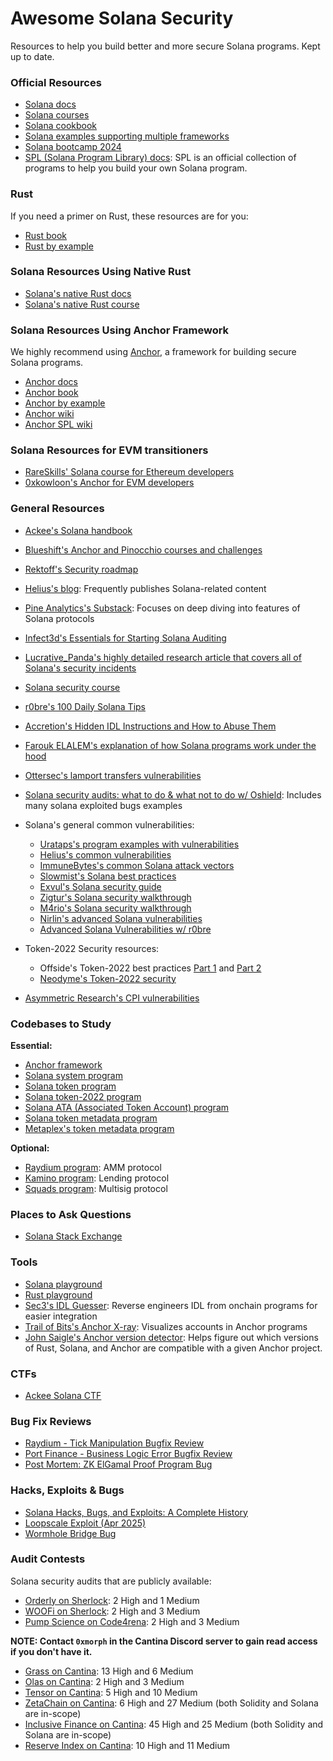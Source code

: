 # Awesome Solana Security

Resources to help you build better and more secure Solana programs. Kept up to date.

### Official Resources

- [Solana docs](https://solana.com/docs/) 
- [Solana courses](https://solana.com/developers/courses/)
- [Solana cookbook](https://solana.com/developers/cookbook) 
- [Solana examples supporting multiple frameworks](https://github.com/solana-developers/program-examples)
- [Solana bootcamp 2024](https://github.com/solana-developers/developer-bootcamp-2024)
- [SPL (Solana Program Library) docs](https://spl.solana.com/): SPL is an official collection of programs to help you build your own Solana program.

### Rust
If you need a primer on Rust, these resources are for you:

- [Rust book](https://doc.rust-lang.org/book/)
- [Rust by example](https://doc.rust-lang.org/rust-by-example/index.html)

### Solana Resources Using Native Rust
- [Solana's native Rust docs](https://solana.com/docs/programs/rust)
- [Solana's native Rust course](https://solana.com/developers/courses/native-onchain-development)

### Solana Resources Using Anchor Framework
We highly recommend using [Anchor](https://www.anchor-lang.com), a framework for building secure Solana programs.

- [Anchor docs](https://www.anchor-lang.com/docs)
- [Anchor book](https://book.anchor-lang.com/) 
- [Anchor by example](https://examples.anchor-lang.com/)
- [Anchor wiki](https://docs.rs/anchor-lang)
- [Anchor SPL wiki](https://docs.rs/anchor-spl)

### Solana Resources for EVM transitioners
- [RareSkills' Solana course for Ethereum developers](https://www.rareskills.io/solana-tutorial)
- [0xkowloon's Anchor for EVM developers](https://0xkowloon.gitbook.io/anchor-for-evm-developers)

### General Resources
- [Ackee's Solana handbook](https://ackee.xyz/solana/book/latest/)
- [Blueshift's Anchor and Pinocchio courses and challenges](https://learn.blueshift.gg/)
- [Rektoff's Security roadmap](https://github.com/Rektoff/Security-Roadmap-for-Solana-applications)
- [Helius's blog](https://www.helius.dev/blog): Frequently publishes Solana-related content
- [Pine Analytics's Substack](https://substack.com/@pineanalytics1): Focuses on deep diving into features of Solana protocols
- [Infect3d's Essentials for Starting Solana Auditing](https://www.infect3d.xyz/blog/solana-quick-start)
- [Lucrative_Panda's highly detailed research article that covers all of Solana's security incidents](https://medium.com/@lucrativepanda/a-comprehensive-analysis-of-solanas-security-history-all-incidents-impacts-and-evolution-up-to-1b1564c7ddfe)
- [Solana security course](https://solana.com/developers/courses/program-security)
- [r0bre's 100 Daily Solana Tips](https://accretionxyz.substack.com/p/r0bres-100-daily-solana-tips)
- [Accretion's Hidden IDL Instructions and How to Abuse Them](https://accretionxyz.substack.com/p/hidden-idl-instructions-and-how-to)
- [Farouk ELALEM's explanation of how Solana programs work under the hood](https://ubermensch.blog/under-the-hood-of-solana-program-execution-from-rust-code-to-sbf-bytecode)
- [Ottersec's lamport transfers vulnerabilities](https://osec.io/blog/2025-05-14-king-of-the-sol)
- [Solana security audits: what to do & what not to do w/ Oshield](https://www.youtube.com/watch?v=vw7fqOdf82I): Includes many solana exploited bugs examples 

- Solana's general common vulnerabilities:
  - [Urataps's program examples with vulnerabilities](https://github.com/urataps/solana-audit-examples)
  - [Helius's common vulnerabilities](https://www.helius.dev/blog/a-hitchhikers-guide-to-solana-program-security) 
  - [ImmuneBytes's common Solana attack vectors](https://github.com/ImmuneBytes-Security-Audit/Blockchain-Attack-Vectors/tree/main/Solana%20Attack%20Vectors)
  - [Slowmist's Solana best practices](https://github.com/slowmist/solana-smart-contract-security-best-practices)
  - [Exvul's Solana security guide](https://exvul.com/rust-smart-contract-security-guide-in-solana/)
  - [Zigtur's Solana security walkthrough](https://www.youtube.com/watch?v=xd6qfY-GDYY)
  - [M4rio's Solana security walkthrough](https://www.youtube.com/watch?v=q4z8tIi43lg)
  - [Nirlin's advanced Solana vulnerabilities](https://substack.com/inbox/post/164534668)
  - [Advanced Solana Vulnerabilities w/ r0bre](https://www.youtube.com/watch?v=sStIk5YyWdc)
- Token-2022 Security resources:
  - Offside's Token-2022 best practices [Part 1](https://blog.offside.io/p/token-2022-security-best-practices-part-1) and [Part 2](https://blog.offside.io/p/token-2022-security-best-practices-part-2)
  - [Neodyme's Token-2022 security](https://neodyme.io/en/blog/token-2022)

- [Asymmetric Research's CPI vulnerabilities](https://blog.asymmetric.re/invocation-security-navigating-vulnerabilities-in-solana-cpis/)

### Codebases to Study
**Essential:**
- [Anchor framework](https://github.com/solana-foundation/anchor)
- [Solana system program](https://github.com/solana-program/system)
- [Solana token program](https://github.com/solana-program/token)
- [Solana token-2022 program](https://github.com/solana-program/token-2022)
- [Solana ATA (Associated Token Account) program](https://github.com/solana-program/associated-token-account)
- [Solana token metadata program](https://github.com/solana-program/token-metadata)
- [Metaplex's token metadata program](https://github.com/metaplex-foundation/mpl-token-metadata)

**Optional:**
- [Raydium program](https://github.com/raydium-io/raydium-cp-swap): AMM protocol
- [Kamino program](https://github.com/Kamino-Finance/klend): Lending protocol
- [Squads program](https://github.com/Squads-Protocol/v4): Multisig protocol

### Places to Ask Questions
- [Solana Stack Exchange](https://solana.stackexchange.com/) 

### Tools
- [Solana playground](https://beta.solpg.io/) 
- [Rust playground](https://play.rust-lang.org/)
- [Sec3's IDL Guesser](https://github.com/sec3-service/IDLGuesser): Reverse engineers IDL from onchain programs for easier integration
- [Trail of Bits's Anchor X-ray](https://github.com/crytic/anchorx-ray): Visualizes accounts in Anchor programs
- [John Saigle's Anchor version detector](https://github.com/johnsaigle/anchor-version-detector): Helps figure out which versions of Rust, Solana, and Anchor are compatible with a given Anchor project.

### CTFs
- [Ackee Solana CTF](https://github.com/Ackee-Blockchain/Solana-Auditors-Bootcamp/tree/master/Capture-the-Flag)

### Bug Fix Reviews
- [Raydium - Tick Manipulation Bugfix Review]([https://medium.com/immunefi/port-finance-logic-error-bugfix-review-29767aced446](https://medium.com/immunefi/raydium-tick-manipulation-bugfix-review-c6aae4527ed6))
- [Port Finance - Business Logic Error Bugfix Review](https://medium.com/immunefi/port-finance-logic-error-bugfix-review-29767aced446)
- [Post Mortem: ZK ElGamal Proof Program Bug](https://solana.com/tr/news/post-mortem-may-2-2025)

### Hacks, Exploits & Bugs 
- [Solana Hacks, Bugs, and Exploits: A Complete History](https://www.helius.dev/blog/solana-hacks)
- [Loopscale Exploit (Apr 2025)](https://rekt.news/loopscale-rekt)
- [Wormhole Bridge Bug](https://rekt.news/wormhole-rekt)

### Audit Contests
Solana security audits that are publicly available:

- [Orderly on Sherlock](https://audits.sherlock.xyz/contests/524/report): 2 High and 1 Medium 
- [WOOFi on Sherlock](https://audits.sherlock.xyz/contests/535/report): 2 High and 3 Medium 
- [Pump Science on Code4rena](https://code4rena.com/reports/2025-01-pump-science): 2 High and 3 Medium

**NOTE: Contact `0xmorph` in the Cantina Discord server to gain read access if you don't have it.**
- [Grass on Cantina](https://cantina.xyz/competitions/3211ee0d-133f-43a0-837e-8dc1ecfaa424): 13 High and 6 Medium
- [Olas on Cantina](https://cantina.xyz/competitions/829164bf-7fba-4b84-a6b8-76652205bd97): 2 High and 3 Medium
- [Tensor on Cantina](https://cantina.xyz/competitions/21787352-de2c-4a77-af09-cc0a250d1f04): 5 High and 10 Medium
- [ZetaChain on Cantina](https://cantina.xyz/competitions/80a33cf0-ad69-4163-a269-d27756aacb5e): 6 High and 27 Medium (both Solidity and Solana are in-scope)
- [Inclusive Finance on Cantina](https://cantina.xyz/competitions/3eff5a8f-b73a-4cfe-8c54-546b475548f0): 45 High and 25 Medium (both Solidity and Solana are in-scope)
- [Reserve Index on Cantina](https://cantina.xyz/code/8b94becd-54e7-41cd-88e6-caae7becc76a): 10 High and 11 Medium

<!-- 

Pinocchio section:
  

 -->

